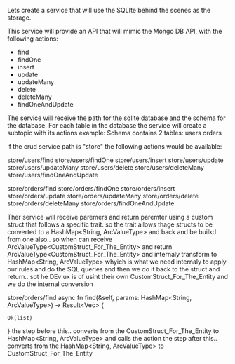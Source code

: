 Lets create  a service that will use the SQLIte behind the scenes as the storage.


This service will provide an API that will mimic the Mongo DB API, with the following actions:

- find
- findOne
- insert
- update
- updateMany
- delete
- deleteMany
- findOneAndUpdate 

 The service will receive the path for the sqlite database and the schema for the database.
 For each table in the database the service will create a subtopic with its actions example:
 Schema contains 2 tables:
 users
 orders
 
 
 if the crud service path is "store" the following actions would be available:

 store/users/find
 store/users/findOne
 store/users/insert
 store/users/update
 store/users/updateMany
 store/users/delete
 store/users/deleteMany
 store/users/findOneAndUpdate

 store/orders/find
 store/orders/findOne
 store/orders/insert
 store/orders/update
 store/orders/updateMany
 store/orders/delete
 store/orders/deleteMany
 store/orders/findOneAndUpdate
 
 Ther service will receive paremers and return paremter using a custom struct that follows a specific trait. so the trait allows thage structs to be converted to a HashMap<String, ArcValueType> and back and be builkd from one also.. so when can receive ArcValueType<CustomStruct_For_The_Entity> and return ArcValueType<CustomStruct_For_The_Entity> and internaly transform to HashMap<String, ArcValueType> whyich is what we need internaly to apply our rules and do the SQL queries and then we do it  back to the struct and return.. sot he DEv ux is of usint their own CustomStruct_For_The_Entity and we do the internal conversion

  store/orders/find
  async fn find(&self, params: HashMap<String, ArcValueType>) -> Result<Vec<ArcValueType>> {
    
    
    Ok(list)
  }
  the step before this.. converts from the CustomStruct_For_The_Entity to HashMap<String, ArcValueType> and calls the action
  the step after this.. converts from the HashMap<String, ArcValueType> to CustomStruct_For_The_Entity